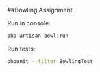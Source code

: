 ##Bowling Assignment

Run in console:
```bash
php artisan bowl:run
```

Run tests:
```bash
phpunit --filter BowlingTest
```
